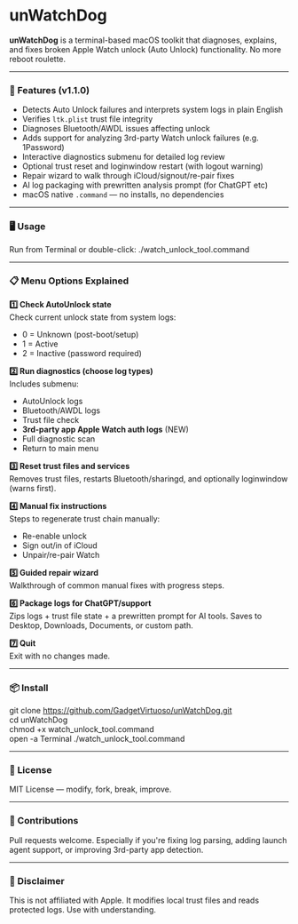 # unWatchDog

**unWatchDog** is a terminal-based macOS toolkit that diagnoses, explains, and fixes broken Apple Watch unlock (Auto Unlock) functionality. No more reboot roulette.

---

### 🔧 Features (v1.1.0)

- Detects Auto Unlock failures and interprets system logs in plain English
- Verifies `ltk.plist` trust file integrity
- Diagnoses Bluetooth/AWDL issues affecting unlock
- Adds support for analyzing 3rd-party Watch unlock failures (e.g. 1Password)
- Interactive diagnostics submenu for detailed log review
- Optional trust reset and loginwindow restart (with logout warning)
- Repair wizard to walk through iCloud/signout/re-pair fixes
- AI log packaging with prewritten analysis prompt (for ChatGPT etc)
- macOS native `.command` — no installs, no dependencies

---

### 🖥️ Usage

Run from Terminal or double-click:
./watch_unlock_tool.command

---

### 📋 Menu Options Explained

**1️⃣ Check AutoUnlock state**  
Check current unlock state from system logs:
- 0 = Unknown (post-boot/setup)
- 1 = Active
- 2 = Inactive (password required)

**2️⃣ Run diagnostics (choose log types)**  
Includes submenu:
- AutoUnlock logs
- Bluetooth/AWDL logs
- Trust file check
- **3rd-party app Apple Watch auth logs** (NEW)
- Full diagnostic scan
- Return to main menu

**3️⃣ Reset trust files and services**  
Removes trust files, restarts Bluetooth/sharingd, and optionally loginwindow (warns first).

**4️⃣ Manual fix instructions**  
Steps to regenerate trust chain manually:
- Re-enable unlock
- Sign out/in of iCloud
- Unpair/re-pair Watch

**5️⃣ Guided repair wizard**  
Walkthrough of common manual fixes with progress steps.

**6️⃣ Package logs for ChatGPT/support**  
Zips logs + trust file state + a prewritten prompt for AI tools. Saves to Desktop, Downloads, Documents, or custom path.

**7️⃣ Quit**  
Exit with no changes made.

---

### 📦 Install

git clone https://github.com/GadgetVirtuoso/unWatchDog.git  
cd unWatchDog  
chmod +x watch_unlock_tool.command  
open -a Terminal ./watch_unlock_tool.command

---

### 📄 License

MIT License — modify, fork, break, improve.

---

### 🤝 Contributions

Pull requests welcome. Especially if you're fixing log parsing, adding launch agent support, or improving 3rd-party app detection.

---

### 🚫 Disclaimer

This is not affiliated with Apple. It modifies local trust files and reads protected logs. Use with understanding.
